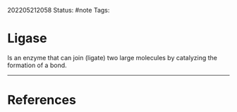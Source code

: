 202205212058
Status: #note
Tags:

# Ligase
Is an enzyme that can join (ligate) two large molecules by catalyzing the formation of a bond.



---
# References